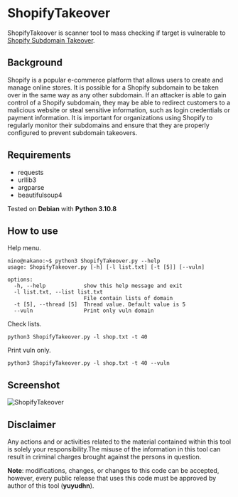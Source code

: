 # ShopifyTakeover
ShopifyTakeover is scanner tool to mass checking if target is vulnerable to [Shopify Subdomain Takeover](https://exploit.linuxsec.org/shopify-custom-domain-subdomain-takeover/).

## Background
Shopify is a popular e-commerce platform that allows users to create and manage online stores. It is possible for a Shopify subdomain to be taken over in the same way as any other subdomain. If an attacker is able to gain control of a Shopify subdomain, they may be able to redirect customers to a malicious website or steal sensitive information, such as login credentials or payment information. It is important for organizations using Shopify to regularly monitor their subdomains and ensure that they are properly configured to prevent subdomain takeovers.

## Requirements
- requests
- urllib3
- argparse
- beautifulsoup4

Tested on **Debian** with **Python 3.10.8**

## How to use
Help menu.
```
nino@nakano:~$ python3 ShopifyTakeover.py --help
usage: ShopifyTakeover.py [-h] [-l list.txt] [-t [5]] [--vuln]

options:
  -h, --help            show this help message and exit
  -l list.txt, --list list.txt
                        File contain lists of domain
  -t [5], --thread [5]  Thread value. Default value is 5
  --vuln                Print only vuln domain
  ```
Check lists.
```
python3 ShopifyTakeover.py -l shop.txt -t 40
```
Print vuln only.
```
python3 ShopifyTakeover.py -l shop.txt -t 40 --vuln
```
## Screenshot
![ShopifyTakeover](https://blogger.googleusercontent.com/img/b/R29vZ2xl/AVvXsEj2yfEMjGZS8pTuC6zN-bG8RpjBfM9V0BPARz9vF6gWxvJlkylQPhSFtl-4eeZGy9TuK0zrQlHh98w92HOxRsa1atSKc9-aQqdhmTJ5_KVqHmBQww7RNpgnwQP3arqjy-Cdr-P-GGhd5v1P_kdkXbruMnGqOAESuTieXafxJScWqMJGOvR7X8SBcGIrtg/s759/shopifytakeover.png "ShopifyTakeover")

## Disclaimer
Any actions and or activities related to the material contained within this tool is solely your responsibility.The misuse of the information in this tool can result in criminal charges brought against the persons in question.

**Note**: modifications, changes, or changes to this code can be accepted, however, every public release that uses this code must be approved by author of this tool (**yuyudhn**).